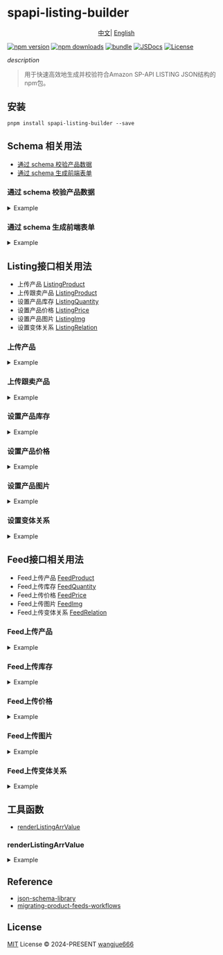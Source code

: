 # spapi-listing-builder

<p align="center">
  <a href="./README_zh.md">中文</a>|
  <a href="./README.md">English</a>
</p>

[![npm version][npm-version-src]][npm-version-href]
[![npm downloads][npm-downloads-src]][npm-downloads-href]
[![bundle][bundle-src]][bundle-href]
[![JSDocs][jsdocs-src]][jsdocs-href]
[![License][license-src]][license-href]

_description_

> 用于快速高效地生成并校验符合Amazon SP-API LISTING JSON结构的npm包。

## 安装

```
pnpm install spapi-listing-builder --save
```

## Schema 相关用法

- [通过 schema 校验产品数据](#通过-schema-校验产品数据)
- [通过 schema 生成前端表单](#通过-schema-生成前端表单)

### 通过 schema 校验产品数据

<details><summary>Example</summary>

```
import { SchemaCheck, ListingProduct } from 'spapi-listing-builder'
const schemaCheck = new SchemaCheck(myJsonSchema, {})
const myJsonSchema = JSON.parse(
  fs.readFileSync(path.resolve(__dirname, './schema/HOME.json')).toString(),
)

const listingData = {
  sku: "SKU-1234",
  product_type: "HOME",
  title: "i am product title",
  product_description: "i am product description",
  bullet_points: ["i am bullet point 1", "i am bullet point 2"],
  brand_name: "i am brand name",
  product_identifier_type: "EAN",
  product_identifier_id: "123457689",
  condition: "new_new",
  manufacturer: "your manufacturer",
  manufactuer_id: "9527",
  weight: 1,
  height: 1,
  length: 2,
  width: 3,
  recommendedBrowseNodes: ["123", "456"],
  is_electric: 0,
  search_terms: "i am search terms",
  quantity: 99,
  deal_time: 2,
  sell_price: 66.77,
  country_of_origin: "CN",
  item_type_keyword: "SHOES",
  imgs: [
    {
      type: "Main",
      url: "https://example.com/main.jpg",
    },
    {
      type: "Swatch",
      url: "https://example.com/swatch.jpg",
    },
    {
      type: "PT1",
      url: "https://example.com/pt1.jpg",
    },
  ],
};

const product = new ListingProduct({
  marketplace_id: "ATVPDKIKX0DER",
  data: listingData,
  renderOtherAttributesFn: ({ renderListingArrValue, data }) => {
    return {
      list_price: renderListingArrValue(data.sell_price),
    };
  },
}).main();

const schemaCheck = new SchemaCheck(myJsonSchema, product.attributes).validate();

[
  {
    type: 'error',
    name: 'NoAdditionalPropertiesError',
    code: 'no-additional-properties-error',
    message: 'Additional property `recommended_browse_nodes` in `#` is not allowed',
    data: {
      pointer: '#',
      schema: [Object],
      value: [Object],
      property: 'recommended_browse_nodes',
      properties: [Array]
    }
  },
  {
    type: 'error',
    name: 'RequiredPropertyError',
    code: 'required-property-error',
    message: 'The required property `model_number` is missing at `#`',
    data: {
      key: 'model_number',
      pointer: '#',
      schema: [Object],
      value: [Object]
    }
  },
  ...
]
```

</details>

### 通过 schema 生成前端表单

<details><summary>Example</summary>

```
import { SchemaCheck } from 'spapi-listing-builder'
const schemaCheck = new SchemaCheck(myJsonSchema, {})

// 返回所有schema项的表单
schemaCheck.convert2FormItems()

// 返回schema必填项的表单
schemaCheck.convertRequiredSchema2FormItems()

[{
    "field": "brand",
    "label": "Brand Name",
    "component": "Input",
    "componentProps": {
      "placeholder": "Provide the brand name of the product",
      "max": 100,
      "min": 1
    },
    "required": true
  },
  {
    "field": "bullet_point",
    "label": "Key Product Features",
    "component": "Input",
    "componentProps": {
      "placeholder": "Brief descriptive text, called out via a bullet point, regarding a specific aspect of the product. These display directly under or next to your product photo, it is useful to put interesting information in these fields. Do NOT use all caps or abbreviations. Please do NOT use for fabric content, care instructions or country as these are populated in different fields.",
      "max": 700,
      "min": 0
    },
    "required": true
  },
  {
    "field": "country_of_origin",
    "label": "Country of Publication",
    "component": "Select",
    "componentProps": {
      "placeholder": "Select the product's country of origin",
      "options": [...anyOptions]
    },
    "required": true
  },
  {
    "field": "item_name",
    "label": "Product Name",
    "component": "Input",
    "componentProps": {
      "placeholder": "Provide a title for the item that may be customer facing",
      "max": 200,
      "min": 0
    },
    "required": true
  },
  ...otherItems
]

```

</details>

## Listing接口相关用法

- 上传产品 [ListingProduct](#上传产品)
- 上传跟卖产品 [ListingProduct](#上传跟卖产品)
- 设置产品库存 [ListingQuantity](#设置产品库存)
- 设置产品价格 [ListingPrice](#设置产品价格)
- 设置产品图片 [ListingImg](#设置产品图片)
- 设置变体关系 [ListingRelation](#设置变体关系)

### 上传产品

<details><summary>Example</summary>

```
import { ListingProduct } from 'spapi-listing-builder'

const listingData = {
  sku: "SKU-1234",
  product_type: "HOME",
  title: "i am product title",
  product_description: "i am product description",
  bullet_points: ["i am bullet point 1", "i am bullet point 2"],
  brand_name: "i am brand name",
  product_identifier_type: "EAN",
  product_identifier_id: "123457689",
  condition: "new_new",
  manufacturer: "your manufacturer",
  manufactuer_id: "9527",
  weight: 1,
  height: 1,
  length: 2,
  width: 3,
  recommendedBrowseNodes: ["123", "456"],
  is_electric: 0,
  search_terms: "i am search terms",
  quantity: 99,
  deal_time: 2,
  sell_price: 66.77,
  country_of_origin: "CN",
  item_type_keyword: "SHOES",
  imgs: [
    {
      type: "Main",
      url: "https://example.com/main.jpg",
    },
    {
      type: "Swatch",
      url: "https://example.com/swatch.jpg",
    },
    {
      type: "PT1",
      url: "https://example.com/pt1.jpg",
    },
  ],
};

new ListingProduct({
    marketplace_id: 'ATVPDKIKX0DER',
    data: listingData,
    renderOtherAttributesFn: ({ renderListingArrValue, data }) => {
    return {
        list_price: renderListingArrValue(data.sell_price),
    }
  },
}).main()

// 返回结果
{
  "productType": "HOME",
  "requirements": "LISTING",
  "attributes": {
    "purchasable_offer": [
      {
        "our_price": [
          {
            "schedule": [
              {
                "value_with_tax": 66.77
              }
            ]
          }
        ]
      }
    ],
    "fulfillment_availability": [
      {
        "fulfillment_channel_code": "DEFAULT",
        "quantity": 99,
        "lead_time_to_ship_max_days": 2
      }
    ],
    "item_name": [
      {
        "value": "i am product title"
      }
    ],
    "manufacturer": [
      {
        "value": "your manufacturer"
      }
    ],
    "item_weight": [
      {
        "unit": "kilograms",
        "value": "1.00"
      }
    ],
    "gift_options": [
      {
        "can_be_messaged": "false",
        "can_be_wrapped": "false"
      }
    ],
    "item_type_keyword": [
      {
        "value": "SHOES"
      }
    ],
    "condition_type": [
      {
        "value": "new_new"
      }
    ],
    "number_of_items": [
      {
        "value": "1"
      }
    ],
    "externally_assigned_product_identifier": [
      {
        "value": "123457689",
        "type": "EAN"
      }
    ],
    "recommended_browse_nodes": [
      [
        {
          "value": "123"
        }
      ],
      [
        {
          "value": "456"
        }
      ]
    ],
    "bullet_point": [
      {
        "value": "i am bullet point 1"
      },
      {
        "value": "i am bullet point 2"
      }
    ],
    "item_package_quantity": [
      {
        "value": "1"
      }
    ],
    "item_dimensions": [
      {
        "height": {
          "unit": "centimeters",
          "value": 1
        },
        "length": {
          "unit": "centimeters",
          "value": 2
        },
        "width": {
          "unit": "centimeters",
          "value": 3
        }
      }
    ],
    "part_number": [
      {
        "value": "9527"
      }
    ],
    "max_order_quantity": [
      {
        "value": "100"
      }
    ],
    "product_description": [
      {
        "value": "i am product description"
      }
    ],
    "supplier_declared_dg_hz_regulation": [
      {
        "value": "not_applicable"
      }
    ],
    "brand": [
      {
        "value": "i am brand name"
      }
    ],
    "generic_keyword": [
      {
        "value": "i am search terms"
      }
    ],
    "country_of_origin": [
      {
        "value": "CN"
      }
    ],
    "main_product_image_locator": [
      {
        "media_location": "https://example.com/main.jpg"
      }
    ],
    "swatch_product_image_locator": [
      {
        "media_location": "https://example.com/swatch.jpg"
      }
    ],
    "other_product_image_locator_1": [
      {
        "media_location": "https://example.com/pt1.jpg"
      }
    ],
    "list_price": [
      {
        "value": "66.77"
      }
    ]
  }
}

```

</details>

### 上传跟卖产品

<details><summary>Example</summary>

```
const follow_goods = new ListingProduct({ marketplace_id: 'ATVPDKIKX0DER', data: {
  asin: 'B07Z8Z1VCC',
  condition: 'New',
  quantity: 100,
  deal_time: 3,
  sell_price: 88.88,
}, type: 'FOLLOW_ASIN' }).main()

// 返回结果
{
  "requirements": "LISTING_OFFER_ONLY",
  "attributes": {
    "condition_type": [
      {
        "value": "New"
      }
    ],
    "merchant_suggested_asin": [
      {
        "value": "B07Z8Z1VCC"
      }
    ],
    "fulfillment_availability": [
      {
        "fulfillment_channel_code": "DEFAULT",
        "quantity": 100,
        "lead_time_to_ship_max_days": 3
      }
    ],
    "purchasable_offer": [
      {
        "our_price": [
          {
            "schedule": [
              {
                "value_with_tax": 88.88
              }
            ]
          }
        ]
      }
    ]
  }
}
```

</details>

### 设置产品库存

<details><summary>Example</summary>

```
import { ListingQuantity } from "spapi-listing-builder";

new ListingQuantity({ quantity: 3, deal_time: 2 })

// 返回结果

{
  "op": "replace",
  "path": "/attributes/fulfillment_availability",
  "value": [
    {
      "audience": "ALL",
      "quantity": 3,
      "lead_time_to_ship_max_days": 2
    }
  ]
}
```

</details>

### 设置产品价格

<details><summary>Example</summary>

```
import { ListingPrice } from "spapi-listing-builder";

new ListingPrice({ sell_price: 100, low_price: 90, max_price: 110 }).main()

// 返回结果

{
  "op": "replace",
  "path": "/attributes/purchasable_offer",
  "value": [
    {
      "audience": "ALL",
      "our_price": [
        {
          "schedule": [
            {
              "value_with_tax": 100
            }
          ]
        }
      ],
      "minimum_seller_allowed_price": [
        {
          "schedule": [
            {
              "value_with_tax": 90
            }
          ]
        }
      ],
      "maximum_seller_allowed_price": [
        {
          "schedule": [
            {
              "value_with_tax": 110
            }
          ]
        }
      ]
    }
  ]
}

```

</details>

### 设置产品图片

<details><summary>Example</summary>

```
import { ListingImg } from "spapi-listing-builder";

new ListingImg([
    { type: 'Main', url: 'http://main.jpg' },
    { type: 'Swatch', url: 'http://thumb.jpg' },
]).main()

// 返回结果

[
  {
    "op": "replace",
    "path": "/attributes/main_product_image_locator",
    "value": [
      {
        "media_location": "http://main.jpg"
      }
    ]
  },
  {
    "op": "replace",
    "path": "/attributes/swatch_product_image_locator",
    "value": [
      {
        "media_location": "http://thumb.jpg"
      }
    ]
  }
]
```

</details>

### 设置变体关系

<details><summary>Example</summary>

```
import { ListingRelation } from "spapi-listing-builder";

new ListingRelation('parent_sku123').main()

// 返回结果

{
  "op": "replace",
  "path": "/attributes/child_parent_sku_relationship",
  "value": [
    {
      "child_relationship_type": "variation",
      "parent_sku": "parent_sku123"
    }
  ]
}
```

</details>

## Feed接口相关用法

- Feed上传产品 [FeedProduct](#Feed上传产品)
- Feed上传库存 [FeedQuantity](#Feed上传库存)
- Feed上传价格 [FeedPrice](#Feed上传价格)
- Feed上传图片 [FeedImg](#Feed上传图片)
- Feed上传变体关系 [FeedRelation](#Feed上传变体关系)

### Feed上传产品

<details><summary>Example</summary>

```
import { FeedProduct } from 'spapi-listing-builder'

new FeedProduct('sellerId', 'ATVPDKIKX0DER', [listingData, parentListingData])

// 返回结果

{
  "header": {
    "sellerId": "sellerId",
    "version": "2.0",
    "issueLocale": "en_US"
  },
  "messages": [
    {
      "messageId": 1,
      "sku": "SKU-1234",
      "operationType": "UPDATE",
      "productType": "HOME",
      "requirements": "LISTING",
      "attributes": listingDataAttributes
    },
    {
      "messageId": 2,
      "sku": "SKU-parent01",
      "operationType": "UPDATE",
      "productType": "HOME",
      "requirements": "LISTING",
      "attributes": parentListingDataAttributes
    }
  ]
}
```

</details>

### Feed上传库存

<details><summary>Example</summary>

```
import { FeedQuantity } from 'spapi-listing-builder'

new FeedQuantity('sellerId', [{ sku: 'sku-1', quantity: 100, deal_time: 3 }])

// 返回结果
{
  "header": {
    "sellerId": "sellerId",
    "version": "2.0",
    "issueLocale": "en_US"
  },
  "messages": [
    {
      "messageId": 1,
      "sku": "sku-1",
      "operationType": "PATCH",
      "productType": "PRODUCT",
      "patches": [
        {
          "op": "replace",
          "path": "/attributes/fulfillment_availability",
          "value": [
            {
              "fulfillment_channel_code": "DEFAULT",
              "quantity": 100,
              "lead_time_to_ship_max_days": 3
            }
          ]
        }
      ]
    }
  ]
}
```

</details>

### Feed上传价格

<details><summary>Example</summary>

```
import { FeedPrice } from 'spapi-listing-builder'

new FeedPrice('sellerId', [{ country_code: 'us', sku: 'sku-1', sell_price: 100 }])

// 返回结果
{
  "header": {
    "sellerId": "sellerId",
    "version": "2.0",
    "issueLocale": "en_US"
  },
  "messages": [
    {
      "messageId": 1,
      "sku": "sku-1",
      "operationType": "PATCH",
      "productType": "PRODUCT",
      "patches": [
        {
          "op": "replace",
          "path": "/attributes/purchasable_offer",
          "value": [
            {
              "audience": "ALL",
              "our_price": [
                {
                  "schedule": [
                    {
                      "value_with_tax": 100
                    }
                  ]
                }
              ]
            }
          ]
        }
      ]
    }
  ]
}
```

</details>

### Feed上传图片

<details><summary>Example</summary>

```
import { FeedImg } from 'spapi-listing-builder'

new FeedImg('sellerId', [
    {
      sku: 'sku-1',
      imgs: [
        { type: 'Main', url: 'http://main.jpg' },
        { type: 'Swatch', url: 'http://thumb.jpg' },
      ],
    },
])

// 返回结果
{
  "header": {
    "sellerId": "sellerId",
    "version": "2.0",
    "issueLocale": "en_US"
  },
  "messages": [
    {
      "messageId": 1,
      "sku": "sku-1",
      "operationType": "PATCH",
      "productType": "PRODUCT",
      "patches": [
        {
          "op": "replace",
          "path": "/attributes/main_product_image_locator",
          "value": [
            {
              "media_location": "http://main.jpg"
            }
          ]
        },
        {
          "op": "replace",
          "path": "/attributes/swatch_product_image_locator",
          "value": [
            {
              "media_location": "http://thumb.jpg"
            }
          ]
        }
      ]
    }
  ]
}
```

</details>

### Feed上传变体关系

<details><summary>Example</summary>

```
import { FeedRelation } from 'spapi-listing-builder'

new FeedRelation('sellerId', [
  { sku: 'child-sku', parent_sku: 'parent_sku-123' }
])

// 返回结果
{
  "header": {
    "sellerId": "sellerId",
    "version": "2.0",
    "issueLocale": "en_US"
  },
  "messages": [
    {
      "messageId": 1,
      "sku": "child-sku",
      "operationType": "PATCH",
      "productType": "LUGGAGE",
      "patches": [
        {
          "op": "replace",
          "path": "/attributes/child_parent_sku_relationship",
          "value": [
            {
              "child_relationship_type": "variation",
              "parent_sku": "parent_sku-123"
            }
          ]
        }
      ]
    }
  ]
}

```

</details>

## 工具函数

- [renderListingArrValue](#renderListingArrValue)

### renderListingArrValue

<details><summary>Example</summary>

```

import { renderListingArrValue } from 'spapi-listing-builder'

renderListingArrValue('test')

// 返回结果
[
  {
    "value": "test"
  }
]

renderListingArrValue(true)

// 返回结果
[
  {
    "value": 'true'
  }
]

renderListingArrValue({
  height: {
    unit: 'centimeters',
    value: 1,
  },
  length: {
    unit: 'centimeters',
    value: 2,
  },
  width: {
    unit: 'centimeters',
    value: 3,
  },
})

// 返回结果
[
  {
    height: {
      unit: 'centimeters',
      value: 1,
    },
    length: {
      unit: 'centimeters',
      value: 2,
    },
    width: {
      unit: 'centimeters',
      value: 3,
    },
  },
]

```

</details>

## Reference

- [json-schema-library](https://github.com/sagold/json-schema-library)
- [migrating-product-feeds-workflows](https://developer-docs.amazon.com/sp-api/docs/listing-workflow-migration-tutorial#migrating-product-feeds-workflows)

## License

[MIT](./LICENSE) License © 2024-PRESENT [wangjue666](https://github.com/wangjue666)

<!-- Badges -->

[npm-version-src]: https://img.shields.io/npm/v/spapi-listing-builder?style=flat&colorA=080f12&colorB=1fa669
[npm-version-href]: https://npmjs.com/package/spapi-listing-builder
[npm-downloads-src]: https://img.shields.io/npm/dm/spapi-listing-builder?style=flat&colorA=080f12&colorB=1fa669
[npm-downloads-href]: https://npmjs.com/package/spapi-listing-builder
[bundle-src]: https://img.shields.io/bundlephobia/minzip/spapi-listing-builder?style=flat&colorA=080f12&colorB=1fa669&label=minzip
[bundle-href]: https://bundlephobia.com/result?p=spapi-listing-builder
[license-src]: https://img.shields.io/github/license/sellerartifact/spapi-listing-builder.svg?style=flat&colorA=080f12&colorB=1fa669
[license-href]: https://github.com/sellerartifact/spapi-listing-builder/blob/main/LICENSE
[jsdocs-src]: https://img.shields.io/badge/jsdocs-reference-080f12?style=flat&colorA=080f12&colorB=1fa669
[jsdocs-href]: https://www.jsdocs.io/package/spapi-listing-builder
